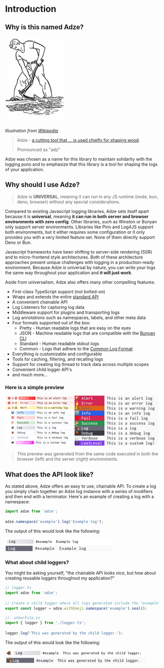 # Introduction

## Why is this named Adze?

![A drawing of a man using an adze to shape a log](./examples/introduction/adze.jpg)

_Illustration from [Wikipedia](https://en.wikipedia.org/wiki/Adze)_

> Adze - [a cutting tool that ... is used chiefly for shaping wood](https://www.merriam-webster.com/dictionary/adze).
>
> Pronounced as "adz"

Adze was chosen as a name for this library to maintain solidarity with the logging puns and to emphasize that this library is a tool for shaping the logs of your application.

<!-- ## Adze Demo

TODO: Redo the demo video

<div class="youtube-video-container">
  <iframe width="560" height="315"  src="https://www.youtube-nocookie.com/embed/8Ht3LKowKR0" title="YouTube video player" frameborder="0" allow="accelerometer; autoplay; clipboard-write; encrypted-media; gyroscope; picture-in-picture" allowfullscreen></iframe>
</div> -->

## Why should I use Adze?

> Adze is **UNIVERSAL**, meaning it can run in any JS runtime (node, bun, deno, browser) without any special considerations.

Compared to existing Javascript logging libraries, Adze sets itself apart because it is **universal**, meaning **it can run in both server and browser environments with zero config**. Other libraries, such as Winston or Bunyan only support server environments. Libraries like Pino and Log4JS support both environments, but it either requires some configuration or it only provides you with a very limited feature set. None of them directly support Deno or Bun.

Javascript frameworks have been shifting to server-side rendering (SSR) and to micro-frontend style architectures. Both of these architecture approaches present unique challenges with logging in a production-ready environment. Because Adze is universal by nature, you can write your logs the same way throughout your application and **it will just work**.

Aside from universalism, Adze also offers many other compelling features:

- First-class TypeScript support (not bolted-on)
- Wraps and extends the entire [standard API](https://developer.mozilla.org/en-US/docs/Web/API/console)
- A convenient chainable API
- Log Listeners for capturing log data
- Middleware support for plugins and transporting logs
- Log annotations such as namespaces, labels, and other meta data
- Four formats supported out of the box:
  - Pretty - Human readable logs that are easy on the eyes
  - JSON - Machine readable logs that are compatible with the [Bunyan CLI](https://github.com/trentm/node-bunyan?tab=readme-ov-file#cli-usage)
  - Standard - Human readable stdout logs
  - Common - Logs that adhere to the [Common Log Format](https://en.wikipedia.org/wiki/Common_Log_Format)
- Everything is customizable and configurable
- Tools for caching, filtering, and recalling logs
- Support for creating log thread to track data across multiple scopes
- Convenient child logger API's
- and much more...

### Here is a simple preview

![Preview of Adze logs](./examples/introduction/demo.jpg)

> This preview was generated from the same code executed in both the browser (left) and the server (right) environments.

## What does the API look like?

As stated above, Adze offers an easy to use, chainable API. To create a log you simply chain together an Adze log instance with a series of modifiers and then end with a terminator. Here's an example of creating a log with a namespace:

```typescript
import adze from 'adze';

adze.namespace('example').log('Example log');
```

The output of this would look like the following:

![Adze log example](./examples/introduction/api_example_output_1.png)

### What about child loggers?

You might be asking yourself, "the chainable API looks nice, but how about creating reusable loggers
throughout my application?"

```typescript
// logger.ts
import adze from 'adze';

// Create a child logger where all logs generated include the "example" namespace and emoji styles.
export const logger = adze.withEmoji.namespace('example').seal();
```

```typescript
//- otherFile.ts
import { logger } from './logger.ts';

logger.log('This was generated by the child logger.');
```

The output of this would look like the following:

![Example of Adze child logger](./examples/introduction/api_example_output_2.png)
